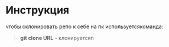 # Инструкция

чтобы склонировать репо к себе на пк используетсякоманда:
> **git clone URL** - клонируетсяп